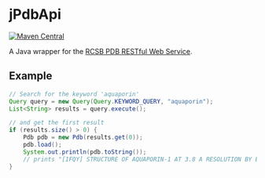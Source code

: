 # jPdbApi

[![Maven Central
](https://maven-badges.herokuapp.com/maven-central/io.ningyuan/jPdbApi/badge.svg)
](https://maven-badges.herokuapp.com/maven-central/io.ningyuan/jPdbApi)

A Java wrapper for the [RCSB PDB RESTful Web Service](https://www.rcsb.org/pdb/software/rest.do).

## Example

```java
// Search for the keyword 'aquaporin'
Query query = new Query(Query.KEYWORD_QUERY, "aquaporin");
List<String> results = query.execute();

// and get the first result
if (results.size() > 0) {
    Pdb pdb = new Pdb(results.get(0));
    pdb.load();
    System.out.println(pdb.toString());
    // prints "[1FQY] STRUCTURE OF AQUAPORIN-1 AT 3.8 A RESOLUTION BY ELECTRON CRYSTALLOGRAPHY"
}
```
